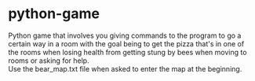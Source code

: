 # python-game
Python game that involves you giving commands to the program to go a certain way in a room with the goal being to get the pizza that's in one of the rooms when losing health from getting stung by bees when moving to rooms or asking for help.  
Use the bear_map.txt file when asked to enter the map at the beginning.
